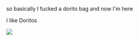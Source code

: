 so basically I fucked a dorito bag and now I'm here

I like Doritos

![](https://komarev.com/ghpvc/?username=0xsweat&label=PROFILE+VIEWS)
